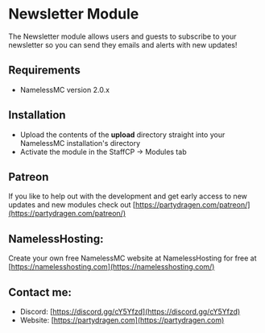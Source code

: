 # Newsletter Module
The Newsletter module allows users and guests to subscribe to your newsletter so you can send they emails and alerts with new updates!

## Requirements
- NamelessMC version 2.0.x

## Installation
- Upload the contents of the **upload** directory straight into your NamelessMC installation's directory
- Activate the module in the StaffCP -> Modules tab

## Patreon
If you like to help out with the development and get early access to new updates and new modules check out [https://partydragen.com/patreon/](https://partydragen.com/patreon/)

## NamelessHosting:
Create your own free NamelessMC website at NamelessHosting for free at [https://namelesshosting.com](https://namelesshosting.com/)

## Contact me:
- Discord: [https://discord.gg/cY5Yfzd](https://discord.gg/cY5Yfzd)
- Website: [https://partydragen.com](https://partydragen.com)